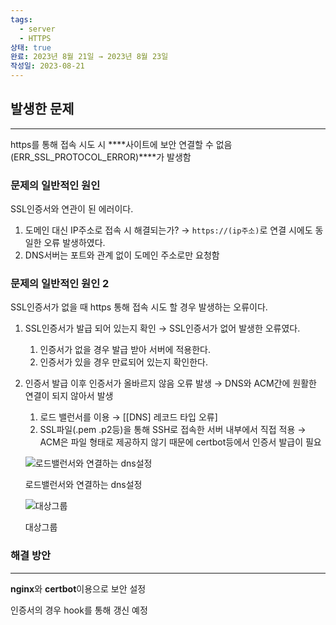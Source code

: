 ```yaml
---
tags:
  - server
  - HTTPS
상태: true
완료: 2023년 8월 21일 → 2023년 8월 23일
작성일: 2023-08-21
---
```


## 발생한 문제

---

https를 통해 접속 시도 시 ****사이트에 보안 연결할 수 없음(ERR_SSL_PROTOCOL_ERROR)****가 발생함

### 문제의 일반적인 원인

SSL인증서와 연관이 된 에러이다.

1. 도메인 대신 IP주소로 접속 시 해결되는가?
→ `https://(ip주소)`로 연결 시에도 동일한 오류 발생하였다.
2. DNS서버는 포트와 관계 없이 도메인 주소로만 요청함

### 문제의 일반적인 원인 2

SSL인증서가 없을 때 https 통해 접속 시도 할 경우 발생하는 오류이다.

1. SSL인증서가 발급 되어 있는지 확인
→ SSL인증서가 없어 발생한 오류였다.
    1. 인증서가 없을 경우 발급 받아 서버에 적용한다.
    2. 인증서가 있을 경우 만료되어 있는지 확인한다.
2. 인증서 발급 이후 인증서가 올바르지 않음 오류 발생
→ DNS와 ACM간에 원활한 연결이 되지 않아서 발생
    1. 로드 밸런서를 이용
    → [[DNS] 레코드 타입 오류]
    2. SSL파일(.pem .p2등)을 통해 SSH로 접속한 서버 내부에서 직접 적용
    → ACM은 파일 형태로 제공하지 않기 때문에 certbot등에서 인증서 발급이 필요
    
    ![로드밸런서와 연결하는 dns설정](Untitled%201.png)
    
    로드밸런서와 연결하는 dns설정
    
    ![대상그룹](Untitled%202.png)
    
    대상그룹
    

### 해결 방안

---

**nginx**와 **certbot**이용으로 보안 설정

인증서의 경우 hook를 통해 갱신 예정